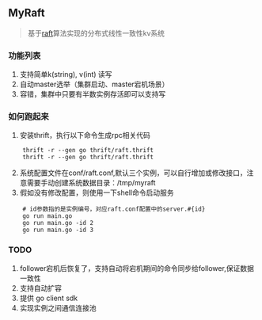 ## MyRaft
>基于[raft](https://github.com/maemual/raft-zh_cn)算法实现的分布式线性一致性kv系统
### 功能列表
1. 支持简单k(string), v(int) 读写
2. 自动master选举（集群启动、master宕机场景）
3. 容错，集群中只要有半数实例存活即可以支持写

### 如何跑起来
1. 安装thrift，执行以下命令生成rpc相关代码
```shell
    thrift -r --gen go thrift/raft.thrift
    thrift -r --gen go thrift/raft.thrift
```
2. 系统配置文件在conf/raft.conf,默认三个实例，可以自行增加或修改接口，注意需要手动创建系统数据目录：/tmp/myraft
3. 假如没有修改配置，则使用一下shell命令启动服务
```shell
    # id参数指的是实例编号，对应raft.conf配置中的server.#{id}
    go run main.go 
    go run main.go -id 2 
    go run main.go -id 3
```

### TODO
1. follower宕机后恢复了，支持自动将宕机期间的命令同步给follower,保证数据一致性
2. 支持自动扩容
3. 提供 go client sdk
4. 实现实例之间通信连接池